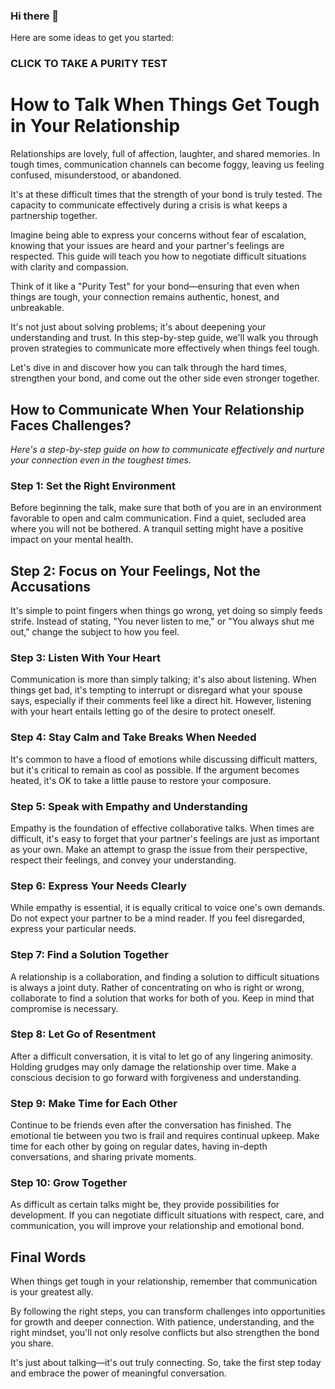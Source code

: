 ### Hi there 👋
Here are some ideas to get you started:

### CLICK TO TAKE A PURITY TEST

# How to Talk When Things Get Tough in Your Relationship

Relationships are lovely, full of affection, laughter, and shared memories. In tough times, communication channels can become foggy, leaving us feeling confused, misunderstood, or abandoned. 

It's at these difficult times that the strength of your bond is truly tested. The capacity to communicate effectively during a crisis is what keeps a partnership together.

Imagine being able to express your concerns without fear of escalation, knowing that your issues are heard and your partner's feelings are respected. This guide will teach you how to negotiate difficult situations with clarity and compassion.

Think of it like a "Purity Test" for your bond—ensuring that even when things are tough, your connection remains authentic, honest, and unbreakable. 

It's not just about solving problems; it's about deepening your understanding and trust. In this step-by-step guide, we'll walk you through proven strategies to communicate more effectively when things feel tough.

Let's dive in and discover how you can talk through the hard times, strengthen your bond, and come out the other side even stronger together.

## How to Communicate When Your Relationship Faces Challenges?

*Here's a step-by-step guide on how to communicate effectively and nurture your connection even in the toughest times.*

### Step 1: Set the Right Environment
Before beginning the talk, make sure that both of you are in an environment favorable to open and calm communication. Find a quiet, secluded area where you will not be bothered. A tranquil setting might have a positive impact on your mental health. 

## Step 2: Focus on Your Feelings, Not the Accusations
It's simple to point fingers when things go wrong, yet doing so simply feeds strife. Instead of stating, "You never listen to me," or "You always shut me out," change the subject to how you feel. 

### Step 3: Listen With Your Heart
Communication is more than simply talking; it's also about listening. When things get bad, it's tempting to interrupt or disregard what your spouse says, especially if their comments feel like a direct hit. However, listening with your heart entails letting go of the desire to protect oneself. 

### Step 4: Stay Calm and Take Breaks When Needed
It's common to have a flood of emotions while discussing difficult matters, but it's critical to remain as cool as possible. If the argument becomes heated, it's OK to take a little pause to restore your composure. 

### Step 5: Speak with Empathy and Understanding
Empathy is the foundation of effective collaborative talks. When times are difficult, it's easy to forget that your partner's feelings are just as important as your own. Make an attempt to grasp the issue from their perspective, respect their feelings, and convey your understanding.

### Step 6: Express Your Needs Clearly
While empathy is essential, it is equally critical to voice one's own demands. Do not expect your partner to be a mind reader. If you feel disregarded, express your particular needs. 

### Step 7: Find a Solution Together
A relationship is a collaboration, and finding a solution to difficult situations is always a joint duty. Rather of concentrating on who is right or wrong, collaborate to find a solution that works for both of you. Keep in mind that compromise is necessary. 

### Step 8: Let Go of Resentment
After a difficult conversation, it is vital to let go of any lingering animosity. Holding grudges may only damage the relationship over time. Make a conscious decision to go forward with forgiveness and understanding. 

### Step 9: Make Time for Each Other
Continue to be friends even after the conversation has finished. The emotional tie between you two is frail and requires continual upkeep. Make time for each other by going on regular dates, having in-depth conversations, and sharing private moments. 

### Step 10: Grow Together
As difficult as certain talks might be, they provide possibilities for development. If you can negotiate difficult situations with respect, care, and communication, you will improve your relationship and emotional bond. 

## Final Words
When things get tough in your relationship, remember that communication is your greatest ally. 

By following the right steps, you can transform challenges into opportunities for growth and deeper connection. With patience, understanding, and the right mindset, you'll not only resolve conflicts but also strengthen the bond you share. 

It's just about talking—it's out truly connecting. So, take the first step today and embrace the power of meaningful conversation.
